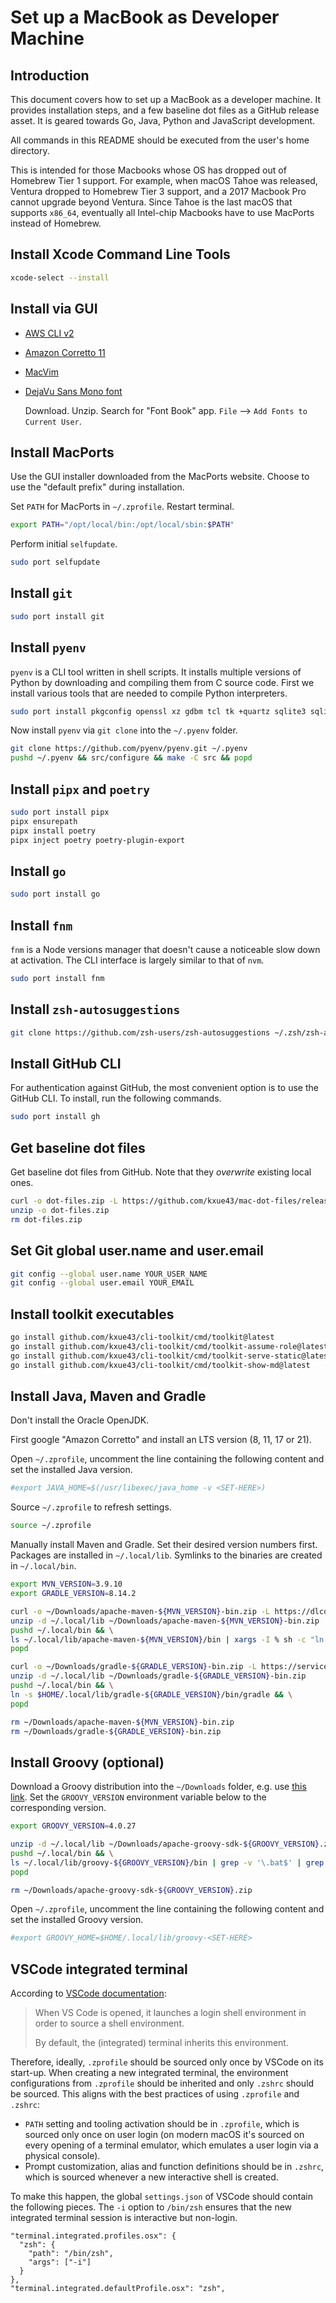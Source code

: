 # Set up a MacBook as Developer Machine

## Introduction

This document covers how to set up a MacBook as a developer machine. It provides installation steps,
and a few baseline dot files as a GitHub release asset. It is geared towards Go, Java, Python and JavaScript development.

All commands in this README should be executed from the user's home directory.

This is intended for those Macbooks whose OS has dropped out of Homebrew Tier 1 support.
For example, when macOS Tahoe was released, Ventura dropped to Homebrew Tier 3 support, and a 2017 Macbook Pro cannot
upgrade beyond Ventura. Since Tahoe is the last macOS that supports `x86_64`, eventually all Intel-chip Macbooks
have to use MacPorts instead of Homebrew.

## Install Xcode Command Line Tools

```bash
xcode-select --install
```

## Install via GUI

- [AWS CLI v2](https://docs.aws.amazon.com/cli/latest/userguide/getting-started-install.html)

- [Amazon Corretto 11](https://docs.aws.amazon.com/corretto/latest/corretto-11-ug/downloads-list.html)

- [MacVim](https://macvim.org/)

- [DejaVu Sans Mono font](https://www.fontsquirrel.com/fonts/dejavu-sans-mono)

  Download. Unzip. Search for "Font Book" app. `File` --> `Add Fonts to Current User`.

## Install MacPorts

Use the GUI installer downloaded from the MacPorts website. Choose to use the "default prefix" during installation.

Set `PATH` for MacPorts in `~/.zprofile`. Restart terminal.

```bash
export PATH="/opt/local/bin:/opt/local/sbin:$PATH"
```

Perform initial `selfupdate`.

```bash
sudo port selfupdate
```

## Install `git`

```bash
sudo port install git
```

## Install `pyenv`

`pyenv` is a CLI tool written in shell scripts. It installs multiple versions of Python by downloading and
compiling them from C source code. First we install various tools that are needed to compile Python interpreters. 

```bash
sudo port install pkgconfig openssl xz gdbm tcl tk +quartz sqlite3 sqlite3-tcl zstd
```

Now install `pyenv` via `git clone` into the `~/.pyenv` folder.

```bash
git clone https://github.com/pyenv/pyenv.git ~/.pyenv
pushd ~/.pyenv && src/configure && make -C src && popd
```

## Install `pipx` and `poetry`

```bash
sudo port install pipx
pipx ensurepath
pipx install poetry
pipx inject poetry poetry-plugin-export
```

## Install `go`

```bash
sudo port install go
```

## Install `fnm`

`fnm` is a Node versions manager that doesn't cause a noticeable slow down at activation.
The CLI interface is largely similar to that of `nvm`.

```bash
sudo port install fnm
```

## Install `zsh-autosuggestions`

```bash
git clone https://github.com/zsh-users/zsh-autosuggestions ~/.zsh/zsh-autosuggestions
```

## Install GitHub CLI

For authentication against GitHub, the most convenient option is to use the GitHub CLI. To install, run the
following commands.

```bash
sudo port install gh
```

## Get baseline dot files

Get baseline dot files from GitHub. Note that they _overwrite_ existing local ones.

```bash
curl -o dot-files.zip -L https://github.com/kxue43/mac-dot-files/releases/latest/download/dot-files.zip
unzip -o dot-files.zip
rm dot-files.zip
```

## Set Git global user.name and user.email

```bash
git config --global user.name YOUR_USER_NAME
git config --global user.email YOUR_EMAIL
```

## Install toolkit executables

```bash
go install github.com/kxue43/cli-toolkit/cmd/toolkit@latest
go install github.com/kxue43/cli-toolkit/cmd/toolkit-assume-role@latest
go install github.com/kxue43/cli-toolkit/cmd/toolkit-serve-static@latest
go install github.com/kxue43/cli-toolkit/cmd/toolkit-show-md@latest
```

## Install Java, Maven and Gradle

Don't install the Oracle OpenJDK.

First google "Amazon Corretto" and install an LTS version (8, 11, 17 or 21).

Open `~/.zprofile`, uncomment the line containing the following content and set the installed Java version.

```bash
#export JAVA_HOME=$(/usr/libexec/java_home -v <SET-HERE>)
```

Source `~/.zprofile` to refresh settings.

```bash
source ~/.zprofile
```

Manually install Maven and Gradle. Set their desired version numbers first.
Packages are installed in `~/.local/lib`. Symlinks to the binaries are created in `~/.local/bin`.

```bash
export MVN_VERSION=3.9.10
export GRADLE_VERSION=8.14.2

curl -o ~/Downloads/apache-maven-${MVN_VERSION}-bin.zip -L https://dlcdn.apache.org/maven/maven-3/${MVN_VERSION}/binaries/apache-maven-${MVN_VERSION}-bin.zip
unzip -d ~/.local/lib ~/Downloads/apache-maven-${MVN_VERSION}-bin.zip
pushd ~/.local/bin && \
ls ~/.local/lib/apache-maven-${MVN_VERSION}/bin | xargs -I % sh -c "ln -s $HOME/.local/lib/apache-maven-${MVN_VERSION}/bin/%" && \
popd

curl -o ~/Downloads/gradle-${GRADLE_VERSION}-bin.zip -L https://services.gradle.org/distributions/gradle-${GRADLE_VERSION}-bin.zip
unzip -d ~/.local/lib ~/Downloads/gradle-${GRADLE_VERSION}-bin.zip
pushd ~/.local/bin && \
ln -s $HOME/.local/lib/gradle-${GRADLE_VERSION}/bin/gradle && \
popd

rm ~/Downloads/apache-maven-${MVN_VERSION}-bin.zip 
rm ~/Downloads/gradle-${GRADLE_VERSION}-bin.zip
```

## Install Groovy (optional)

Download a Groovy distribution into the `~/Downloads` folder, e.g. use [this link](https://groovy.apache.org/download.html).
Set the `GROOVY_VERSION` environment variable below to the corresponding version.

```bash
export GROOVY_VERSION=4.0.27

unzip -d ~/.local/lib ~/Downloads/apache-groovy-sdk-${GROOVY_VERSION}.zip
pushd ~/.local/bin && \
ls ~/.local/lib/groovy-${GROOVY_VERSION}/bin | grep -v '\.bat$' | grep -v '\.ico$' | xargs -I % sh -c "ln -s $HOME/.local/lib/groovy-${GROOVY_VERSION}/bin/%" && \
popd

rm ~/Downloads/apache-groovy-sdk-${GROOVY_VERSION}.zip
```

Open `~/.zprofile`, uncomment the line containing the following content and set the installed Groovy version.

```bash
#export GROOVY_HOME=$HOME/.local/lib/groovy-<SET-HERE>
```

## VSCode integrated terminal

According to [VSCode documentation](https://code.visualstudio.com/docs/terminal/advanced#_environment-inheritance):

> When VS Code is opened, it launches a login shell environment in order to source a shell environment.
>
> By default, the (integrated) terminal inherits this environment.

Therefore, ideally, `.zprofile` should be sourced only once by VSCode on its start-up. When creating a new integrated
terminal, the environment configurations from `.zprofile` should be inherited and only `.zshrc` should be sourced.
This aligns with the best practices of using `.zprofile` and `.zshrc`:
- `PATH` setting and tooling activation should be in `.zprofile`, which is sourced only once on user login
  (on modern macOS it's sourced on every opening of a terminal emulator, which emulates a user login via a physical console).
- Prompt customization, alias and function definitions should be in `.zshrc`, which is sourced whenever a new
  interactive shell is created.

To make this happen, the global `settings.json` of VSCode should contain the following pieces.
The `-i` option to `/bin/zsh` ensures that the new integrated terminal session is interactive but non-login.

```
"terminal.integrated.profiles.osx": {
  "zsh": {
    "path": "/bin/zsh",
    "args": ["-i"]
  }
},
"terminal.integrated.defaultProfile.osx": "zsh",
```
